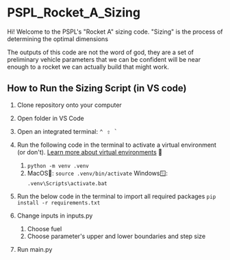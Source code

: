 # PSPL_Rocket_A_Sizing

Hi! Welcome to the PSPL's "Rocket A" sizing code. "Sizing" is the process of determining the optimal dimensions

The outputs of this code are not the word of god, they are a set of preliminary vehicle parameters that we can be confident will be near enough to a rocket we can actually build that might work.


## How to Run the Sizing Script (in VS code)

1. Clone repository onto your computer
2. Open folder in VS Code
3. Open an integrated terminal: <kbd>⌃ ⇧ `</kbd>
4. Run the following code in the terminal to activate a virtual environment (or don't). [Learn more about virtual environments](https://www.youtube.com/watch?v=KxvKCSwlUv8) 🙂
    1. ```python -m venv .venv```
    2. MacOS🍎: ```source .venv/bin/activate``` Windows🪟: ```.venv\Scripts\activate.bat```

5. Run the below code in the terminal to import all required packages
```pip install -r requirements.txt```

5. Change inputs in inputs.py
    1. Choose fuel
    2. Choose parameter's upper and lower boundaries and step size
6. Run main.py
